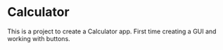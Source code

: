 # Calculator

This is a project to create a Calculator app. First time creating a GUI and working with buttons.
